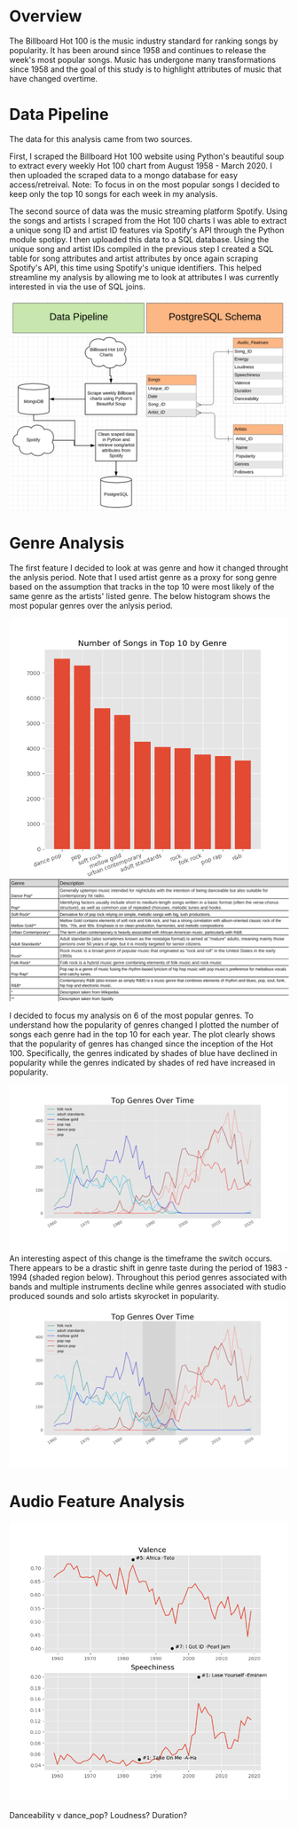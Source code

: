 # Overview 

The Billboard Hot 100 is the music industry standard for ranking songs by popularity. It has been around since 1958 and continues to release the week's most popular songs. Music has undergone many transformations since 1958 and the goal of this study is to highlight attributes of music that have changed overtime. 

# Data Pipeline 

The data for this analysis came from two sources. 

First, I scraped the Billboard Hot 100 website using Python's beautiful soup to extract every weekly Hot 100 chart from  August 1958 - March 2020. I then uploaded the scraped data to a mongo database for easy access/retreival. Note: To focus in on the most popular songs I decided to keep only the top 10 songs for each week in my analysis. 

The second source of data was the music streaming platform Spotify. Using the songs and artists I scraped from the Hot 100 charts I was able to extract a unique song ID and artist ID features via Spotify's API through the Python module spotipy. I  then uploaded this data to a SQL database. Using the unique song and artist IDs compiled in the previous step I created a SQL table for song attributes and artist attributes by once again scraping Spotify's API, this time using Spotify's unique identifiers. This helped streamline my analysis by allowing me to look at attributes I was currently interested in via the use of SQL joins.

![](/images/flow_relationship.png)


# Genre Analysis 

The first feature I decided to look at was genre and how it changed throught the anlysis period. Note that I used artist genre as a proxy for song genre based on the assumption that tracks in the top 10 were most likely of the same genre as the artists' listed genre. The below histogram shows the most popular genres over the anlysis period. 


![](/images/genre_histogram.png)
![](/images/genre_descriptions.png)

I decided to focus my analysis on 6 of the most popular genres. To understand how the popularity of genres changed I plotted the number of songs each genre had in the top 10 for each year. The plot clearly shows that the popularity of genres has changed since the inception of the Hot 100. Specifically, the genres indicated by shades of blue have declined in popularity while the genres indicated by shades of red have increased in popularity. 

![](/images/top_genres_over_time.png)
An interesting aspect of this change is the timeframe the switch occurs. There appears to be a drastic shift in genre taste during the period of 1983 - 1994 (shaded region below). Throughout this period genres associated with bands and multiple instruments decline while genres associated with studio produced sounds and solo artists skyrocket in popularity.  
![](/images/top_genres_over_time_2.png)

# Audio Feature Analysis 

![](/images/valance_speechiness.png)

Danceability v dance_pop?
Loudness? 
Duration? 
